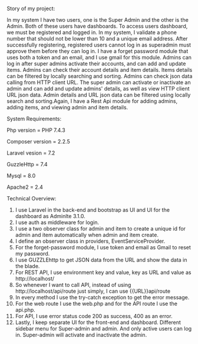 Story of my project: 

In my system I have two users, one is the Super Admin and the other is the Admin. Both of these users have dashboards. To access users dashboard, we must be registered and logged in. In my system, I validate a phone number that should not be lower than 10 and a unique email address. After successfully registering, registered users cannot log in as superadmin must approve them before they can log in. I have a forget password module that uses both a token and an email, and I use gmail for this module. Admins can log in after super admins activate their accounts, and can add and update items. Admins can check their account details and item details. Items details can be filtered by locally searching and sorting. Admins can check json data calling from HTTP client URL. The super admin can activate or inactivate an admin and can add and update admins' details, as well as view HTTP client URL json data. Admin details and URL json data can be filtered using locally search and sorting.Again, I have a Rest Api module for adding admins, adding items, and viewing admin and item details.

System Requirements:

Php version = PHP 7.4.3 

Composer version = 2.2.5

Laravel vesion = 7.2

GuzzleHttp = 7.4

Mysql = 8.0

Apache2 = 2.4


Technical Overview:

1. I use Laravel in the back-end and bootstrap as UI and UI for the dashboard as Adminlte 3.1.0. 
2. I use auth as middleware for login. 
3. I use a two observer class for admin and item to create a unique id for admin and item automatically when admin and item create.
4. I define an observer class in providers, EventServiceProvider.
5. For the forget-password module, I use token and email as Gmail to reset my password.
6. I use GUZZLEhttp to get JSON data from the URL and show the data in the blade.
7. For REST API, I use environment key and value, key as URL and value as http://localhost/
8. So whenever I want to call API, instead of using http://localhost/api/route just simply, I can use {{URL}}api/route
9. In every method I use the try-catch exception to get the error message.
10. For the web route I use the web.php and for the API route I use the api.php.
11. For API, I use error status code 200 as success, 400 as an error.
12. Lastly, I keep separate UI for the front-end and dashboard. Different sidebar menu for Super-admin and admin. And only active users can log in. Super-admin will activate and inactivate the admin. 



